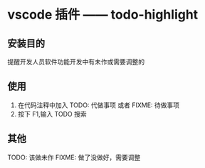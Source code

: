 # vscode 插件 —— todo-highlight

## 安装目的
提醒开发人员软件功能开发中有未作或需要调整的

## 使用
1. 在代码注释中加入 TODO: 代做事项 或者 FIXME: 待做事项
2. 按下 F1,输入 TODO 搜索

## 其他
TODO: 该做未作
FIXME: 做了没做好，需要调整
